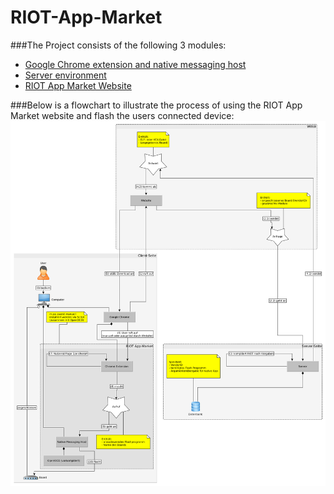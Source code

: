 # RIOT-App-Market

###The Project consists of the following 3 modules:
* [Google Chrome extension and native messaging host](https://github.com/HendrikVE/Google-Chrome-Extension-and-Native-Messaging-Host-for-RIOT-App-Market "ttps://github.com/HendrikVE/Google-Chrome-Extension-and-Native-Messaging-Host-for-RIOT-App-Market")
* [Server environment](https://github.com/HendrikVE/Server-Environment-for-RIOT-App-Market "https://github.com/HendrikVE/Server-Environment-for-RIOT-App-Market")
* [RIOT App Market Website](https://github.com/HendrikVE/Website-for-RIOT-App-Market "https://github.com/HendrikVE/Website-for-RIOT-App-Market")

###Below is a flowchart to illustrate the process of using the RIOT App Market website and flash the users connected device:
![Flowchart](flowchart.png "Flowchart")